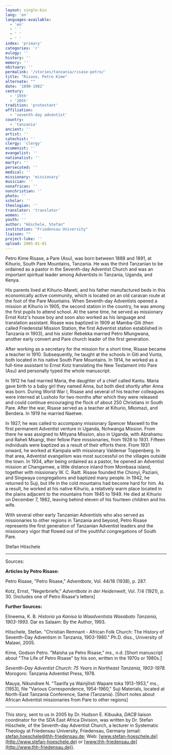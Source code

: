 ```yaml
---
layout: single-bio
lang: 'en'
languages-available:
  - 'en'
  - ' '
  - ' '
  - ' '
index: 'primary'
categories: 'r'
eulogy: ''
history: ''
memory: ''
obituary: ''
permalink: '/stories/tanzania/risase-petro/'
title: "Risase, Petro Kime"
alternate: ""
date: '1890-1982'
century:
  - '19th'
  - '20th'
tradition: 'protestant'
affiliation:
  - 'seventh-day adventist'
country:
  - 'tanzania'
ancient: ''
artist: ''
catechist: ''
clergy: 'clergy'
ecumenist: ''
evangelist: ''
nationalist: ''
martyr: ''
persecuted: ''
medical: ''
missionary: 'missionary'
musician: ''
nonafrican: ''
nonchristian: ''
photo: ''
scholar: ''
theologian: ''
translator: 'translator'
women: ''
youth: ''
author: "Höschele, Stefan"
institution: "Friedensau University"
liaison: ""
project-luke: ''
upload: 2005-01-01
---
```




Petro Kime Risase, a Pare (Asu), was born between 1888 and 1891, at Kihurio, South Pare Mountains, Tanzania. He was the third Tanzanian to be ordained as a pastor in the Seventh-day Adventist Church and was an important spiritual leader among Adventists in Tanzania, Uganda, and Kenya.

His parents lived at Kihurio-Mareti, and his father manufactured beds in this economically active community, which is located on an old caravan route at the foot of the Pare Mountains. When Seventh-day Adventists opened a mission at Kihurio in 1905, the second station in the country, he was among the first pupils to attend school. At the same time, he served as missionary Ernst Kotz's house boy and soon also worked as his language and translation assistant. Risase was baptized in 1909 at Mamba-Giti (then called Friedenstal Mission Station, the first Adventist station established in Tanzania in 1903), and his sister Rebekka married Petro Mlungwana, another early convert and Pare church leader of the first generation.

After working as a secretary for the mission for a short time, Risase became a teacher in 1910. Subsequently, he taught at the schools in Giti and Vunta, both located in his native South Pare Mountains. In 1914, he worked as a full-time assistant to Ernst Kotz translating the New Testament into Pare (Asu) and personally typed the whole manuscript.

In 1912 he had married Maria, the daughter of a chief called Kantu. Maria gave birth to a baby girl they named Anna, but both died shortly after Anna was born. During World War I, Risase and several of his teacher colleagues were interned at Lushoto for two months after which they were released and could continue encouraging the flock of about 250 Christians in South Pare. After the war, Risase served as a teacher at Kihurio, Mkomazi, and Bendera. In 1919 he married Naetwe.

In 1927, he was called to accompany missionary Spencer Maxwell to the first permanent Adventist venture in Uganda, Nchwanga Mission. From there he was assigned to Mityana Mission, also in Uganda, with Abrahamu and Raheli Msangi, their fellow Pare missionaries, from 1928 to 1931. Fifteen individuals were baptized as a result of their efforts there. From 1931 onward, he worked at Kampala with missionary Valdemar Toppenberg. In that area, Adventist evangelism was most successful on the villages outside the town. In 1934, after being ordained as a pastor, he opened an Adventist mission at Changamwe, a little distance inland from Mombasa island, together with missionary W. C. Raitt. Risase founded the Chonyi, Paziani, and Singwaya congregations and baptized many people. In 1942, he returned to Suji, but life in the cold mountains had become hard for him. As a result, he worked at his native Kihurio, a relatively warm place located in the plains adjacent to the mountains from 1945 to 1949. He died at Kihurio on December 7, 1982, leaving behind eleven of his fourteen children and his wife.

With several other early Tanzanian Adventists who also served as missionaries to other regions in Tanzania and beyond, Petro Risase represents the first generation of Tanzanian Adventist leaders and the missionary vigor that flowed out of the youthful congregations of South Pare.

Stefan Höschele

---

Sources:

**Articles by Petro Risase:**

Petro Risase, "Petro Risase," *Adventbote*, Vol. 44/18 (1938), p. 287.

Kotz, Ernst, "Negerbriefe," *Adventbote in der Heidenwelt*, Vol. 7/4 (1921), p. 30. [Includes one of Petro Risase's letters]

**Further Sources:**

Elineema, K. B. *Historia ya Kanisa la Waadventista Wasabato Tanzania, 1903-1993.* Dar es Salaam: By the Author, 1993.

Höschele, Stefan. "Christian Remnant - African Folk Church: The History of Seventh-Day Adventism in Tanzania, 1903-1980." Ph.D. diss., University of Malawi, 2005.

Kime, Godson Petro. "Maisha ya Petro Risase," ms., n.d. [Short manuscript about "The Life of Petro Risase" by his son, written in the 1970s or 1980s.]

*Seventh-Day Adventist Church: 75 Years in Northeast Tanzania, 1903-1978.* Morogoro: Tanzania Adventist Press, 1978.

Mauya, Nikundiwe N. "Taarifa ya Wainjilisti Wapare toka 1913-1953," ms., [1953], file "Various Correspondence, 1954-1960," Suji Materials, located at North-East Tanzania Conference, Same (Tanzania). [Short notes about African Adventist missionaries from Pare to other regions]

---

This story, sent to us in 2005 by Dr. Hudson E. Kibuuka, *DACB* liaison coordinator for the SDA East Africa Division, was written by Dr. Stefan Höschele, of the Seventh-day Adventist Church, a lecturer in Systematic Theology at Friedensau University, Friedensau, Germany (email: [stefan.hoeschele@thh-friedensau.de](mailto:stefan.hoeschele@thh-friedensau.de); Web: [www.stefan-hoeschele.de](http://www.stefan-hoeschele.de) or [www.thh-friedensau.de](http://www.thh-friedensau.de)).
